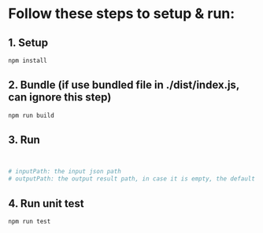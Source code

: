 # Follow these steps to setup & run:

## 1. Setup
```bash
npm install
```

## 2. Bundle (if use bundled file in ./dist/index.js, can ignore this step)
```bash
npm run build 
```

## 3. Run
```bash


# inputPath: the input json path
# outputPath: the output result path, in case it is empty, the default value is ./output/result.json
```

## 4. Run unit test
```bash
npm run test
```